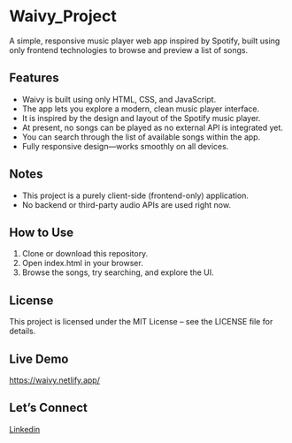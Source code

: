 # Waivy_Project

A simple, responsive music player web app inspired by Spotify, built using only frontend technologies to browse and preview a list of songs.

## Features

- Waivy is built using only HTML, CSS, and JavaScript.
- The app lets you explore a modern, clean music player interface.
- It is inspired by the design and layout of the Spotify music player.
- At present, no songs can be played as no external API is integrated yet.
- You can search through the list of available songs within the app.
- Fully responsive design—works smoothly on all devices.

## Notes

- This project is a purely client-side (frontend-only) application.
- No backend or third-party audio APIs are used right now.

## How to Use

1. Clone or download this repository.
2. Open index.html in your browser.
3. Browse the songs, try searching, and explore the UI.

## License

This project is licensed under the MIT License – see the LICENSE file for details.

## Live Demo

https://waivy.netlify.app/

## Let’s Connect

[Linkedin](https://www.linkedin.com/in/omkar3101)
